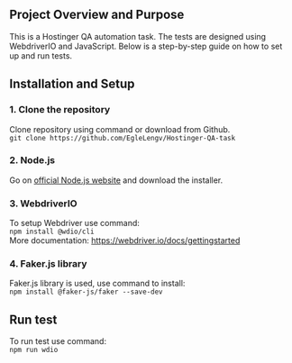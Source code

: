 ## Project Overview and Purpose
This is a Hostinger QA automation task. The tests are designed using WebdriverIO and JavaScript. Below is a step-by-step guide on how to set up and run tests.

## Installation and Setup

### 1. Clone the repository
Clone repository using command or download from Github.<br>
``
git clone https://github.com/EgleLengv/Hostinger-QA-task
``

### 2. Node.js

Go on [official Node.js website](https://nodejs.org/) and download the installer.

### 3. WebdriverIO

To setup Webdriver use command:<br>
 ``
 npm install @wdio/cli
 ``<br>
More documentation: https://webdriver.io/docs/gettingstarted

### 4. Faker.js library

Faker.js library is used, use command to install:<br>
``
npm install @faker-js/faker --save-dev
``

## Run test
To run test use command:<br>
``npm run wdio``
